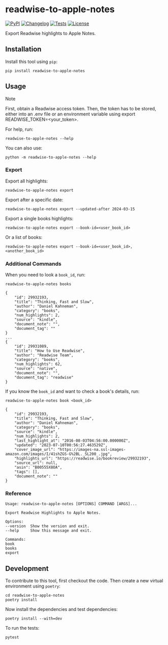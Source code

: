 # readwise-to-apple-notes

[![PyPI](https://img.shields.io/pypi/v/readwise-to-apple-notes.svg)](https://pypi.org/project/readwise-to-apple-notes/)
[![Changelog](https://img.shields.io/github/v/release/Scarvy/readwise-to-apple-notes?include_prereleases&label=changelog)](https://github.com/Scarvy/readwise-to-apple-notes/releases)
[![Tests](https://github.com/Scarvy/readwise-to-apple-notes/actions/workflows/test.yml/badge.svg)](https://github.com/Scarvy/readwise-to-apple-notes/actions/workflows/test.yml)
[![License](https://img.shields.io/badge/license-Apache%202.0-blue.svg)](https://github.com/Scarvy/readwise-to-apple-notes/blob/master/LICENSE)

Export Readwise highlights to Apple Notes.

## Installation

Install this tool using `pip`:

    pip install readwise-to-apple-notes

## Usage

> [!NOTE]
> First, obtain a Readwise access token. Then, the token has to be stored, either into an .env file or an environment variable using export READWISE_TOKEN=<your_token>.

For help, run:

    readwise-to-apple-notes --help

You can also use:

    python -m readwise-to-apple-notes --help

### Export

Export all highlights:

    readwise-to-apple-notes export

Export after a specific date:

    readwise-to-apple-notes export --updated-after 2024-03-15

Export a single books highlights:

    readwise-to-apple-notes export --book-id=<user_book_id>

Or a list of books:

    readwise-to-apple-notes export --book-id=<user_book_id>,<another_book_id>

### Additional Commands

When you need to look a `book_id`, run:

    readwise-to-apple-notes books
    
    {
        "id": 29932193,
        "title": "Thinking, Fast and Slow",
        "author": "Daniel Kahneman",
        "category": "books",
        "num_highlights": 2,
        "source": "kindle",
        "document_note": "",
        "document_tag": ""
    }
    ...
    {
        "id": 29931089,
        "title": "How to Use Readwise",
        "author": "Readwise Team",
        "category": "books",
        "num_highlights": 62,
        "source": "native",
        "document_note": "",
        "document_tag": "readwise"
    }

If you know the `book_id` and want to check a book's details, run:

    readwise-to-apple-notes book <book_id>

    {
        "id": 29932193,
        "title": "Thinking, Fast and Slow",
        "author": "Daniel Kahneman",
        "category": "books",
        "source": "kindle",
        "num_highlights": 2,
        "last_highlight_at": "2016-08-03T04:56:00.000000Z",
        "updated": "2023-07-10T00:56:27.463529Z",
        "cover_image_url": "https://images-na.ssl-images-amazon.com/images/I/41shZGS-G%2BL._SL200_.jpg",
        "highlights_url": "https://readwise.io/bookreview/29932193",
        "source_url": null,
        "asin": "B00555X8OA",
        "tags": [],
        "document_note": ""
    }

### Reference

    Usage: readwise-to-apple-notes [OPTIONS] COMMAND [ARGS]...

    Export Readwise Highlights to Apple Notes.

    Options:
    --version  Show the version and exit.
    --help     Show this message and exit.

    Commands:
    book
    books
    export

## Development

To contribute to this tool, first checkout the code. Then create a new virtual environment using `poetry`:

    cd readwise-to-apple-notes
    poetry install

Now install the dependencies and test dependencies:

    poetry install --with=dev

To run the tests:

    pytest
